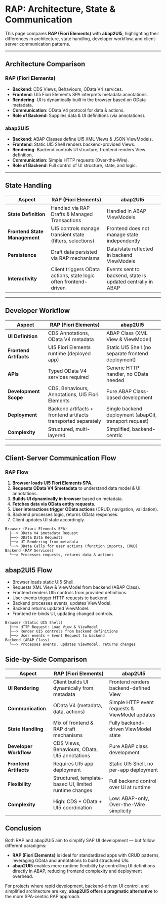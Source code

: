 # RAP: Architecture, State & Communication

This page compares **RAP (Fiori Elements)** with **abap2UI5**, highlighting their differences in architecture, state handling, developer workflow, and client-server communication patterns.

---

## Architecture Comparison

### RAP (Fiori Elements)
- **Backend**: CDS Views, Behaviours, OData V4 services.
- **Frontend**: UI5 Fiori Elements SPA interprets metadata annotations.
- **Rendering**: UI is dynamically built in the browser based on OData metadata.
- **Communication**: OData V4 protocol for data & actions.
- **Role of Backend**: Supplies data & UI definitions (via annotations).

### abap2UI5
- **Backend**: ABAP Classes define UI5 XML Views & JSON ViewModels.
- **Frontend**: Static UI5 Shell renders backend-provided Views.
- **Rendering**: Backend controls UI structure, frontend renders View definition.
- **Communication**: Simple HTTP requests (Over-the-Wire).
- **Role of Backend**: Full control of UI structure, state, and logic.

---

## State Handling

| Aspect | RAP (Fiori Elements) | abap2UI5 |
|--------|----------------------|----------|
| **State Definition** | Handled via RAP Drafts & Managed Transactions | Handled in ABAP ViewModels |
| **Frontend State Management** | UI5 controls manage transient state (filters, selections) | Frontend does not manage state independently |
| **Persistence** | Draft data persisted via RAP mechanisms | Data/state reflected in backend ViewModels |
| **Interactivity** | Client triggers OData actions, state logic often frontend-driven | Events sent to backend, state is updated centrally in ABAP |

---

## Developer Workflow

| Aspect | RAP (Fiori Elements) | abap2UI5 |
|--------|----------------------|----------|
| **UI Definition** | CDS Annotations, OData V4 metadata | ABAP Class (XML View & ViewModel) |
| **Frontend Artifacts** | UI5 Fiori Elements runtime (deployed app) | Static UI5 Shell (no separate frontend deployment) |
| **APIs** | Typed OData V4 services required | Generic HTTP handler, no OData needed |
| **Development Scope** | CDS, Behaviours, Annotations, UI5 Fiori Elements | Pure ABAP Class-based development |
| **Deployment** | Backend artifacts + frontend artifacts transported separately | Single backend deployment (abapGit, transport request) |
| **Complexity** | Structured, multi-layered | Simplified, backend-centric |

---

## Client-Server Communication Flow

### RAP Flow
1. **Browser loads UI5 Fiori Elements SPA**.
2. **Requests OData V4 $metadata** to understand data model & UI annotations.
3. **Builds UI dynamically in browser** based on metadata.
4. **Fetches data via OData entity requests**.
5. **User interactions trigger OData actions** (CRUD, navigation, validation).
6. Backend processes logic, returns OData responses.
7. Client updates UI state accordingly.

```plaintext
Browser (Fiori Elements SPA)
  ├──> OData V4 $metadata Request
  ├──> OData Data Requests
  ├──> UI Rendering from metadata
  └──> OData Calls for user actions (function imports, CRUD)
Backend (RAP Services)
  └──> Processes requests, returns data & actions
```

## abap2UI5 Flow
- Browser loads static UI5 Shell.
- Requests XML View & ViewModel from backend (ABAP Class).
- Frontend renders UI5 controls from provided definitions.
- User events trigger HTTP requests to backend.
- Backend processes events, updates ViewModel.
- Backend returns updated ViewModel.
- Frontend re-binds UI, updating changed controls.

```plaintext
Browser (Static UI5 Shell)
  ├──> HTTP Request: Load View & ViewModel
  ├──> Render UI5 controls from backend definitions
  ├──> User events → Event Request to backend
Backend (ABAP Class)
  └──> Processes events, updates ViewModel, returns changes
```

## Side-by-Side Comparison

| Aspect | RAP (Fiori Elements) | abap2UI5 |
|--------|----------------------|----------|
| **UI Rendering** | Client builds UI dynamically from metadata | Frontend renders backend-defined View |
| **Communication** | OData V4 (metadata, data, actions) | Simple HTTP event requests & ViewModel updates |
| **State Handling** | Mix of frontend & RAP draft mechanisms | Fully backend-driven ViewModel state |
| **Developer Workflow** | CDS Views, Behaviours, OData, UI5 annotations | Pure ABAP class development |
| **Frontend Artifacts** | Requires UI5 app deployment | Static UI5 Shell, no per-app deployment |
| **Flexibility** | Structured, template-based UI, limited runtime changes | Full backend control over UI at runtime |
| **Complexity** | High: CDS + OData + UI5 coordination | Low: ABAP-only, Over-the-Wire simplicity |

## Conclusion

Both RAP and abap2UI5 aim to simplify SAP UI development — but follow different paradigms:

- **RAP (Fiori Elements)** is ideal for standardized apps with CRUD patterns, leveraging OData and annotations to build structured UIs.
- **abap2UI5** enables more runtime flexibility by controlling UI definitions directly in ABAP, reducing frontend complexity and deployment overhead.

For projects where rapid development, backend-driven UI control, and simplified architecture are key, **abap2UI5 offers a pragmatic alternative** to the more SPA-centric RAP approach.
